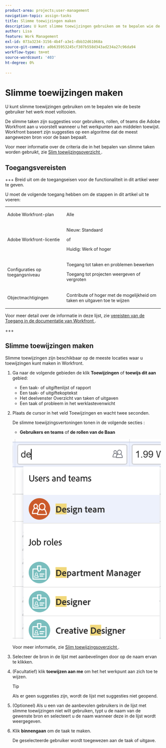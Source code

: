 ```yaml
---
product-area: projects;user-management
navigation-topic: assign-tasks
title: Slimme toewijzingen maken
description: U kunt slimme toewijzingen gebruiken om te bepalen wie de beste gebruiker het werk moet voltooien. De slimme taken zijn suggesties voor gebruikers, rollen, of teams die Adobe Workfront aan u voorstelt wanneer u het werkpunten aan middelen toewijst die op een algoritme worden gebaseerd dat het meest aangewezen middel voor de baan bepaalt. Zie Overzicht slimme toewijzingen voor informatie over slimme toewijzingen.
author: Lisa
feature: Work Management
exl-id: 073a3234-3156-4b4f-a3e1-dbb32d61068a
source-git-commit: a0b635953245cf307b558d343ad234a27c96da94
workflow-type: tm+mt
source-wordcount: '403'
ht-degree: 0%

---
```


# Slimme toewijzingen maken

<!--Audited: 07/2024-->

U kunt slimme toewijzingen gebruiken om te bepalen wie de beste gebruiker het werk moet voltooien.

De slimme taken zijn suggesties voor gebruikers, rollen, of teams die Adobe Workfront aan u voorstelt wanneer u het werkpunten aan middelen toewijst. Workfront baseert zijn suggesties op een algoritme dat de meest aangewezen bron voor de baan bepaalt.

<!--<span class="preview">There are two separate algorithms in Workfront that calculate smart assignments that work differently for tasks and for issues.</span> -->

Voor meer informatie over de criteria die in het bepalen van slimme taken worden gebruikt, zie [&#x200B; Slim toewijzingsoverzicht &#x200B;](/help/quicksilver/manage-work/tasks/assign-tasks/smart-assignments.md).

## Toegangsvereisten

+++ Breid uit om de toegangseisen voor de functionaliteit in dit artikel weer te geven.

U moet de volgende toegang hebben om de stappen in dit artikel uit te voeren:

<table style="table-layout:auto"> 
 <col> 
 <col> 
 <tbody> 
  <tr> 
   <td role="rowheader">Adobe Workfront-plan</td> 
   <td> <p>Alle</p> </td> 
  </tr> 
  <tr> 
   <td role="rowheader">Adobe Workfront-licentie</td> 
   <td> <p>Nieuw: Standaard</p>
      of
      <p>Huidig: Werk of hoger</p> </td> 
  </tr> 
  <tr> 
   <td role="rowheader">Configuraties op toegangsniveau</td> 
   <td> <p>Toegang tot taken en problemen bewerken</p> <p>Toegang tot projecten weergeven of vergroten</p>  </td> 
  </tr> 
  <tr> 
   <td role="rowheader">Objectmachtigingen</td> 
   <td> <p>Contribute of hoger met de mogelijkheid om taken en uitgaven toe te wijzen</p> </td> 
  </tr> 
 </tbody> 
</table>

Voor meer detail over de informatie in deze lijst, zie [&#x200B; vereisten van de Toegang in de documentatie van Workfront &#x200B;](/help/quicksilver/administration-and-setup/add-users/access-levels-and-object-permissions/access-level-requirements-in-documentation.md).

+++

## Slimme toewijzingen maken

Slimme toewijzingen zijn beschikbaar op de meeste locaties waar u toewijzingen kunt maken in Workfront.

1. Ga naar de volgende gebieden de klik **Toewijzingen** of **toewijs dit aan** gebied:

   * Een taak- of uitgiftenlijst of rapport
   * Een taak- of uitgiftekoptekst
   * Het deelvenster Overzicht van taken of uitgaven
   * Een taak of probleem in het werklastevenwicht
     <!--* <span class="preview">A New Task</span> or New Issue box, as you add <span class="preview">a new task</span> or issue to a project-->

1. Plaats de cursor in het veld Toewijzingen en wacht twee seconden.

   <!--For issues, the smart assignments display in the following sections: 
      * **Users and teams**
      * **Job roles**
        ![](assets/smart-assignments-issue-header.png)-->

   De slimme toewijzingsvertoningen tonen in de volgende secties <!--, depending on which phase of the algorithm's calculation identified the assignments-->:

   <!--* <span class="preview">**Suggested assignments**: Displays assignments identified in the first phase of the task smart assignment algorithm.</span> -->
   * **Gebruikers en teams** of **de rollen van de Baan** <!--or **Rate card job roles**: Assignments identified in the second phase of the task smart assignment's algorithm calculation.-->

   ![&#x200B; Slim toewijzingsvoorbeeld in taaklijst &#x200B;](assets/smart-assignments-task-list.png)

   Voor meer informatie, zie [&#x200B; Slim toewijzingsoverzicht &#x200B;](../../../manage-work/tasks/assign-tasks/smart-assignments.md).

1. Selecteer de bron in de lijst met aanbevelingen door op de naam ervan te klikken.

1. (Facultatief) klik **toewijzen aan me** om het het werkpunt aan zich toe te wijzen.

   >[!TIP]
   >
   >Als er geen suggesties zijn, wordt de lijst met suggesties niet geopend.

1. (Optioneel) Als u een van de aanbevolen gebruikers in de lijst met slimme toewijzingen niet wilt gebruiken, typt u de naam van de gewenste bron en selecteert u de naam wanneer deze in de lijst wordt weergegeven.
1. Klik **binnengaan** om de taak te maken.

   De geselecteerde gebruiker wordt toegewezen aan de taak of uitgave.
